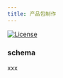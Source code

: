 ```yaml
---
title: 产品包制作
---
```


[![License](https://img.shields.io/badge/license-Apache%202-4EB1BA.svg)](https://www.apache.org/licenses/LICENSE-2.0.html)

### schema
xxx